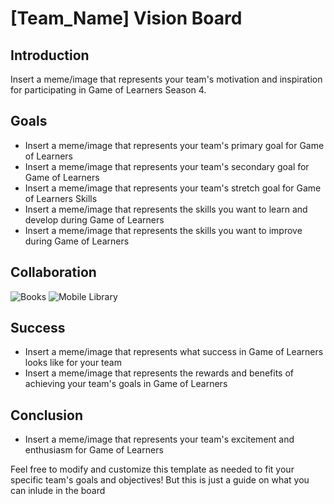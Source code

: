 # [Team_Name] Vision Board

## Introduction
Insert a meme/image that represents your team's motivation and inspiration for participating in Game of Learners Season 4.

## Goals
- Insert a meme/image that represents your team's primary goal for Game of Learners
- Insert a meme/image that represents your team's secondary goal for Game of Learners
- Insert a meme/image that represents your team's stretch goal for Game of Learners
Skills
- Insert a meme/image that represents the skills you want to learn and develop during Game of Learners
- Insert a meme/image that represents the skills you want to improve during Game of Learners

## Collaboration

![Books](https://media.gettyimages.com/id/1018773878/photo/library-and-books.jpg?s=612x612&w=0&k=20&c=sq4P_75x16LxXbAmZ-3GB1MwTSmvkEQpTl6NQsKEfy4=)
![Mobile Library](https://www.knls.ac.ke/wp-content/uploads/knls-Mobile-Librabry-Service-2.jpg)


## Success
- Insert a meme/image that represents what success in Game of Learners looks like for your team
- Insert a meme/image that represents the rewards and benefits of achieving your team's goals in Game of Learners

## Conclusion
- Insert a meme/image that represents your team's excitement and enthusiasm for Game of Learners

Feel free to modify and customize this template as needed to fit your specific team's goals and objectives! But this is just a guide on what you can inlude in the board